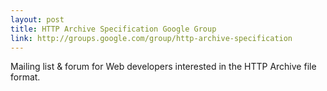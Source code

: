```yaml
---
layout: post
title: HTTP Archive Specification Google Group
link: http://groups.google.com/group/http-archive-specification
---
```


Mailing list & forum for Web developers interested in the HTTP Archive file format.
